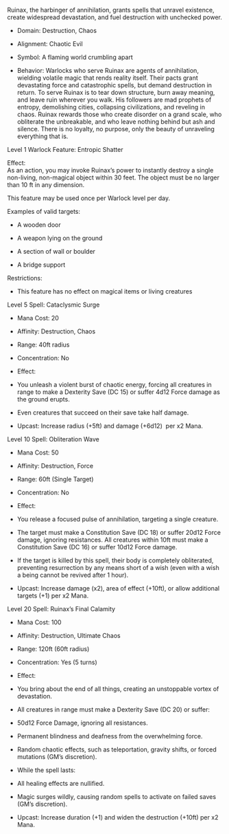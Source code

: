 Ruinax, the harbinger of annihilation, grants spells that unravel existence, create widespread devastation, and fuel destruction with unchecked power.

- Domain: Destruction, Chaos
    
- Alignment: Chaotic Evil
    
- Symbol: A flaming world crumbling apart
    
- Behavior: Warlocks who serve Ruinax are agents of annihilation, wielding volatile magic that rends reality itself. Their pacts grant devastating force and catastrophic spells, but demand destruction in return. To serve Ruinax is to tear down structure, burn away meaning, and leave ruin wherever you walk. His followers are mad prophets of entropy, demolishing cities, collapsing civilizations, and reveling in chaos. Ruinax rewards those who create disorder on a grand scale, who obliterate the unbreakable, and who leave nothing behind but ash and silence. There is no loyalty, no purpose, only the beauty of unraveling everything that is.
    

Level 1 Warlock Feature: Entropic Shatter

Effect:  
As an action, you may invoke Ruinax’s power to instantly destroy a single non-living, non-magical object within 30 feet. The object must be no larger than 10 ft in any dimension.

This feature may be used once per Warlock level per day.

Examples of valid targets:

- A wooden door
    
- A weapon lying on the ground
    
- A section of wall or boulder
    
- A bridge support 
    

Restrictions:

- This feature has no effect on magical items or living creatures
    

Level 5 Spell: Cataclysmic Surge

- Mana Cost: 20
    
- Affinity: Destruction, Chaos
    
- Range: 40ft radius
    
- Concentration: No
    
- Effect:
    

- You unleash a violent burst of chaotic energy, forcing all creatures in range to make a Dexterity Save (DC 15) or suffer 4d12 Force damage as the ground erupts.
    
- Even creatures that succeed on their save take half damage.
    

- Upcast: Increase radius (+5ft) and damage (+6d12)  per x2 Mana.
    

Level 10 Spell: Obliteration Wave

- Mana Cost: 50
    
- Affinity: Destruction, Force
    
- Range: 60ft (Single Target)
    
- Concentration: No
    
- Effect:
    

- You release a focused pulse of annihilation, targeting a single creature.
    
- The target must make a Constitution Save (DC 18) or suffer 20d12 Force damage, ignoring resistances. All creatures within 10ft must make a Constitution Save (DC 16) or suffer 10d12 Force damage.
    
- If the target is killed by this spell, their body is completely obliterated, preventing resurrection by any means short of a wish (even with a wish a being cannot be revived after 1 hour).
    

- Upcast: Increase damage (x2), area of effect (+10ft), or allow additional targets (+1) per x2 Mana.
    

Level 20 Spell: Ruinax’s Final Calamity

- Mana Cost: 100
    
- Affinity: Destruction, Ultimate Chaos
    
- Range: 120ft (60ft radius)
    
- Concentration: Yes (5 turns)
    
- Effect:
    

- You bring about the end of all things, creating an unstoppable vortex of devastation.
    
- All creatures in range must make a Dexterity Save (DC 20) or suffer:
    

- 50d12 Force Damage, ignoring all resistances.
    
- Permanent blindness and deafness from the overwhelming force.
    
- Random chaotic effects, such as teleportation, gravity shifts, or forced mutations (GM’s discretion).
    

- While the spell lasts:
    

- All healing effects are nullified.
    
- Magic surges wildly, causing random spells to activate on failed saves (GM’s discretion).
    

- Upcast: Increase duration (+1) and widen the destruction (+10ft) per x2 Mana.